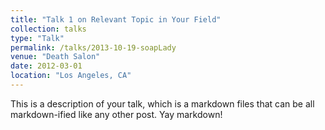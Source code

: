 ```yaml
---
title: "Talk 1 on Relevant Topic in Your Field"
collection: talks
type: "Talk"
permalink: /talks/2013-10-19-soapLady
venue: "Death Salon"
date: 2012-03-01
location: "Los Angeles, CA"
---
```


This is a description of your talk, which is a markdown files that can be all markdown-ified like any other post. Yay markdown!
